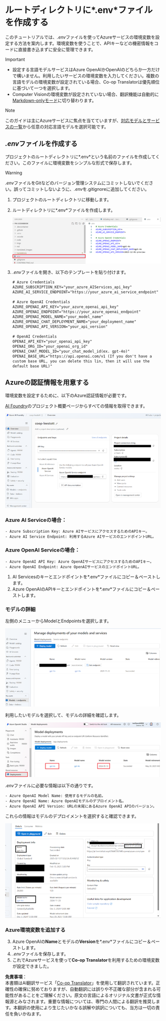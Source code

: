 <!--
CO_OP_TRANSLATOR_METADATA:
{
  "original_hash": "53c99ea0ead7a3500149d4bb96be5811",
  "translation_date": "2025-05-06T17:53:40+00:00",
  "source_file": "getting_started/command-line-guide/create-env-file.md",
  "language_code": "ja"
}
-->
# ルートディレクトリに*.env*ファイルを作成する

このチュートリアルでは、*.env*ファイルを使ってAzureサービスの環境変数を設定する方法を案内します。環境変数を使うことで、APIキーなどの機密情報をコードに直接書き込まずに安全に管理できます。

> [!IMPORTANT]
> - 設定する言語モデルサービスはAzure OpenAIかOpenAIのどちらか一方だけで構いません。利用したいサービスの環境変数を入力してください。複数の言語モデルの環境変数が設定されている場合、Co-op Translatorは優先順位に基づいて一つを選択します。
> - Computer Visionの環境変数が設定されていない場合、翻訳機能は自動的に[Markdown-onlyモード](./markdown-only-mode.md)に切り替わります。

> [!NOTE]
> このガイドは主にAzureサービスに焦点を当てていますが、[対応モデルとサービスの一覧](../README.md#-supported-models-and-services)から任意の対応言語モデルを選択可能です。

## *.env*ファイルを作成する

プロジェクトのルートディレクトリに*.env*という名前のファイルを作成してください。このファイルに環境変数をシンプルな形式で保存します。

> [!WARNING]
> *.env*ファイルをGitなどのバージョン管理システムにコミットしないでください。誤ってコミットしないように、*.env*を.gitignoreに追加してください。

1. プロジェクトのルートディレクトリに移動します。

1. ルートディレクトリに*.env*ファイルを作成します。

    ![Create *.env* file.](../../../../imgs/create-env.png)

1. *.env*ファイルを開き、以下のテンプレートを貼り付けます。

    ```plaintext
    # Azure Credentials
    AZURE_SUBSCRIPTION_KEY="your_azure_AIServices_api_key"
    AZURE_AI_SERVICE_ENDPOINT="https://your_azure_ai_service_endpoint"

    # Azure OpenAI Credentials
    AZURE_OPENAI_API_KEY="your_azure_openai_api_key"
    AZURE_OPENAI_ENDPOINT="https://your_azure_openai_endpoint"
    AZURE_OPENAI_MODEL_NAME="your_model_name"
    AZURE_OPENAI_CHAT_DEPLOYMENT_NAME="your_deployment_name"
    AZURE_OPENAI_API_VERSION="your_api_version"

    # OpenAI Credentials
    OPENAI_API_KEY="your_openai_api_key"
    OPENAI_ORG_ID="your_openai_org_id"
    OPENAI_CHAT_MODEL_ID="your_chat_model_id(ex. gpt-4o)"
    OPENAI_BASE_URL="https://api.openai.com/v1 (If you don't have a custom base URL, you can delete this lin, then it will use the default base URL)"
    ```

## Azureの認証情報を用意する

環境変数を設定するために、以下のAzure認証情報が必要です。

[AI Foundry](https://ai.azure.com/build/overview)のプロジェクト概要ページからすべての情報を取得できます。

![Foundry-overview](../../../../imgs/foundry-overview.png)


### Azure AI Serviceの場合：

    - Azure Subscription Key: Azure AIサービスにアクセスするためのAPIキー。
    - Azure AI Service Endpoint: 利用するAzure AIサービスのエンドポイントURL。

### Azure OpenAI Serviceの場合：

    - Azure OpenAI API Key: Azure OpenAIサービスにアクセスするためのAPIキー。
    - Azure OpenAI Endpoint: Azure OpenAIサービスのエンドポイントURL。


1. AI Servicesのキーとエンドポイントを*.env*ファイルにコピー＆ペーストします。
2. Azure OpenAIのAPIキーとエンドポイントを*.env*ファイルにコピー＆ペーストします。

### モデルの詳細

左側のメニューからModelとEndpointsを選択します。

![FoundryModels](../../../../imgs/gpt-models.png)

利用したいモデルを選択して、モデルの詳細を確認します。

![ModelDetails](../../../../imgs/model-deployment-name.png)

*.env*ファイルに必要な情報は以下の通りです。

    - Azure OpenAI Model Name: 使用するモデルの名前。
    - Azure OpenAI Name: Azure OpenAIモデルのデプロイメント名。
    - Azure OpenAI API Version: URLの末尾にあるAzure OpenAI APIのバージョン。

これらの情報はモデルのデプロイメントを選択すると確認できます。

![FoundryModelinfo](../../../../imgs/foundry-model-info.png)

### Azure環境変数を追加する

3. Azure OpenAIの**Name**とモデルの**Version**を*.env*ファイルにコピー＆ペーストします。
4. *.env*ファイルを保存します。
5. これでAzureサービスを使って**Co-op Translator**を利用するための環境変数が設定できました。

**免責事項**：  
本書類はAI翻訳サービス「[Co-op Translator](https://github.com/Azure/co-op-translator)」を使用して翻訳されています。正確性の確保に努めておりますが、自動翻訳には誤りや不正確な部分が含まれる可能性があることをご理解ください。原文の言語によるオリジナル文書が正式な情報源とみなされます。重要な情報については、専門の人間による翻訳を推奨します。本翻訳の使用により生じたいかなる誤解や誤訳についても、当方は一切の責任を負いかねます。